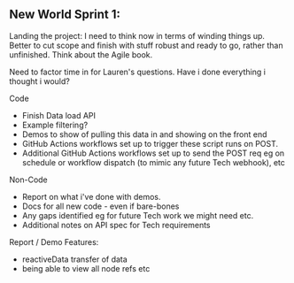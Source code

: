 ## New World Sprint 1: 

Landing the project: 
I need to think now in terms of winding things up. 
Better to cut scope and finish with stuff robust and ready to go, rather than unfinished. Think about the Agile book. 

Need to factor time in for Lauren's questions.
Have i done everything i thought i would? 

Code 

- Finish Data load API
- Example filtering?
- Demos to show of pulling this data in and showing on the front end
- GitHub Actions workflows set up to trigger these script runs on POST.
- Additional GitHub Actions workflows set up to send the POST req eg on schedule or workflow dispatch (to mimic any future Tech webhook), etc

Non-Code

- Report on what i've done with demos.
- Docs for all new code - even if bare-bones
- Any gaps identified eg for future Tech work we might need etc.
- Additional notes on API spec for Tech requirements


Report  / Demo Features: 

- reactiveData transfer of data 
- being able to view all node refs etc
